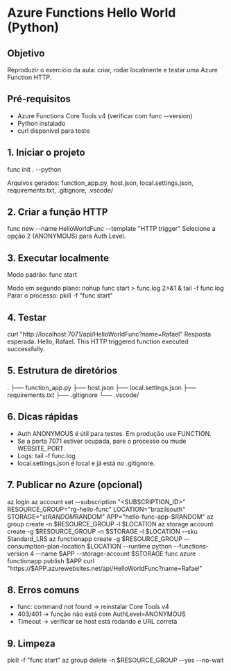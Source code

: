 # Azure Functions Hello World (Python)

## Objetivo
Reproduzir o exercício da aula: criar, rodar localmente e testar uma Azure Function HTTP.

## Pré-requisitos
- Azure Functions Core Tools v4 (verificar com func --version)
- Python instalado
- curl disponível para teste

## 1. Iniciar o projeto
func init . --python

Arquivos gerados: function_app.py, host.json, local.settings.json, requirements.txt, .gitignore, .vscode/

## 2. Criar a função HTTP
func new --name HelloWorldFunc --template "HTTP trigger"
Selecione a opção 2 (ANONYMOUS) para Auth Level.

## 3. Executar localmente
Modo padrão:
func start

Modo em segundo plano:
nohup func start > func.log 2>&1 &
tail -f func.log
Parar o processo:
pkill -f "func start"

## 4. Testar
curl "http://localhost:7071/api/HelloWorldFunc?name=Rafael"
Resposta esperada:
Hello, Rafael. This HTTP triggered function executed successfully.

## 5. Estrutura de diretórios
.
├── function_app.py
├── host.json
├── local.settings.json
├── requirements.txt
├── .gitignore
└── .vscode/

## 6. Dicas rápidas
- Auth ANONYMOUS é útil para testes. Em produção use FUNCTION.
- Se a porta 7071 estiver ocupada, pare o processo ou mude WEBSITE_PORT.
- Logs: tail -f func.log
- local.settings.json é local e já está no .gitignore.

## 7. Publicar no Azure (opcional)
az login
az account set --subscription "<SUBSCRIPTION_ID>"
RESOURCE_GROUP="rg-hello-func"
LOCATION="brazilsouth"
STORAGE="st$RANDOM$RANDOM"
APP="hello-func-app-$RANDOM"
az group create -n $RESOURCE_GROUP -l $LOCATION
az storage account create -g $RESOURCE_GROUP -n $STORAGE -l $LOCATION --sku Standard_LRS
az functionapp create -g $RESOURCE_GROUP --consumption-plan-location $LOCATION --runtime python --functions-version 4 --name $APP --storage-account $STORAGE
func azure functionapp publish $APP
curl "https://$APP.azurewebsites.net/api/HelloWorldFunc?name=Rafael"

## 8. Erros comuns
- func: command not found → reinstalar Core Tools v4
- 403/401 → função não está com AuthLevel=ANONYMOUS
- Timeout → verificar se host está rodando e URL correta

## 9. Limpeza
pkill -f "func start"
az group delete -n $RESOURCE_GROUP --yes --no-wait
